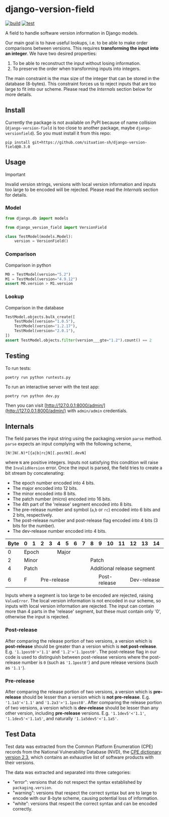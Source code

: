 # django-version-field

[![build](https://github.com/situation-sh/django-version-field/actions/workflows/build.yml/badge.svg)](https://github.com/situation-sh/django-version-field/actions/workflows/build.yml)
[![test](https://github.com/situation-sh/django-version-field/actions/workflows/test.yml/badge.svg)](https://github.com/situation-sh/django-version-field/actions/workflows/test.yml)

A field to handle software version information in Django models.

Our main goal is to have useful lookups, i.e. to be able to make order comparisons between versions. This requires **transforming the input into an integer**. We have two desired properties:

1. To be able to reconstruct the input without losing information.
2. To preserve the order when transforming inputs into integers.

The main constraint is the max size of the integer that can be stored in the database (8-bytes). This constraint forces us to reject inputs that are too large to fit into our scheme. Please read the _Internals_ section below for more details.

## Install

Currently the package is not available on PyPI because of name collision (`django-version-field` is too close to another package, maybe `django-versionfield`). So you must install it from this repo:

```shell
pip install git+https://github.com/situation-sh/django-version-field@0.3.0
```

## Usage

> [!IMPORTANT]
> Invalid version strings, versions with local version information and inputs too large to be encoded will be rejected. Please read the _Internals_ section for details.

### Model

```python
from django.db import models

from django_version_field import VersionField

class TestModel(models.Model):
    version = VersionField()

```

### Comparison

Comparison in python

```python
M0 = TestModel(version="5.2")
M1 = TestModel(version="4.9.12")
assert M0.version > M1.version
```

### Lookup

Comparison in the database

```python
TestModel.objects.bulk_create([
    TestModel(version="1.0.5"),
    TestModel(version="1.2.17"),
    TestModel(version="2.0.1"),
])
assert TestModel.objects.filter(version___gte="1.2").count() == 2
```

## Testing

To run tests:

```shell
poetry run python runtests.py
```

To run an interactive server with the test app:

```shell
poetry run python dev.py
```

Then you can visit [http://127.0.0.1:8000/admin/](http://127.0.0.1:8000/admin/) with `admin/admin` credentials.

## Internals

The field parses the input string using the packaging.version `parse` method. `parse` expects an input complying with the following scheme,

```
[N!]N(.N)*[{a|b|rc}N][.postN][.devN]
```

where `N` are positive integers. Inputs not satisfying this condition will raise the `InvalidVersion` error.
Once the input is parsed, the field tries to create a bit stream by concatenating:

- The epoch number encoded into 4 bits.
- The major encoded into 12 bits.
- The minor encoded into 8 bits.
- The patch number (micro) encoded into 16 bits.
- The 4th part of the 'release' segment encoded into 8 bits.
- The pre-release number and symbol (`a`,`b` or `rc`) encoded into 6 bits and 2 bits, respectively.
- The post-release number and post-release flag encoded into 4 bits (3 bits for the number).
- The dev-release number encoded into 4 bits.

<table>
  <thead>
    <tr>
      <th>Byte</th>
      <th>0</th>
      <th>1</th>
      <th>2</th>
      <th>3</th>
      <th>4</th>
      <th>5</th>
      <th>6</th>
      <th>7</th>
      <th>8</th>
      <th>9</th>
      <th>10</th>
      <th>11</th>
      <th>12</th>
      <th>13</th>
      <th>14</th>
      <th>15</th>
    </tr>
  </thead>
  <tbody>
    <tr>
      <td>0</td>
      <td colspan="4">Epoch</td>
      <td colspan="12">Major</td>
    </tr>
    <tr>
      <td>2</td>
      <td colspan="8">Minor</td>
      <td colspan="8">Patch</td>
    </tr>
    <tr>
      <td>4</td>
      <td colspan="8">Patch</td>
      <td colspan="8">Additional release segment</td>
    </tr>
    <tr>
      <td>6</td>
      <td colspan="2">F</td>
      <td colspan="6">Pre-release</td>
      <td></td>
      <td colspan="3">Post-release</td>
      <td colspan="4">Dev-release</td>
    </tr>
  </tbody>
</table>

Inputs where a segment is too large to be encoded are rejected, raising `ValueError`.
The local version information is not encoded in our scheme, so inputs with local version information are rejected.
The input can contain more than 4 parts in the 'release' segment, but these must contain only '0', otherwise the input is rejected.

### Post-release

After comparing the release portion of two versions, a version which is **post-release** should be greater than a version which is **not post-release**. E.g. `'1.1post0'>'1.1'` and `'1.2'>'1.1post0'`. The post-release flag in our code is used to distinguish between post-release versions where the post-release number is `0` (such as `'1.1post0'`) and pure release versions (such as `'1.1'`).

### Pre-release

After comparing the release portion of two versions, a version which is **pre-release** should be lesser than a version which is **not pre-release**. E.g. `'1.1a3'<'1.1'` and `'1.2a3'>'1.1post0'`. After comparing the release portion of two versions, a version which is **dev-release** should be lesser than any other version, including **pre-release** versions. E.g. `'1.1dev5'<'1.1'`, `'1.1dev5'<'1.1a5'`, and naturally `'1.1a5dev5'<'1.1a5'`.

## Test Data

Test data was extracted from the Common Platform Enumeration (CPE) records from the National Vulnerability Database (NVD), the [CPE dictionary version 2.3](https://nvd.nist.gov/feeds/xml/cpe/dictionary/official-cpe-dictionary_v2.3.xml.gz), which contains an exhaustive list of software products with their versions.

The data was extracted and separated into three categories:

- "error": versions that do not respect the syntax established by `packaging.version`.
- "warning": versions that respect the correct syntax but are to large to encode with our 8-byte scheme, causing potential loss of information.
- "white": versions that respect the correct syntax and can be encoded correctly.
